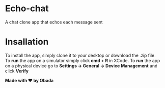 # Echo-chat
A chat clone app that echos each message sent

# Insallation
To install the app, simply clone it to your desktop or download the .zip file.
To **run** the app on a simulator simply click **cmd + R** in XCode.
To **run** the app on a physical device go to **Settings -> General -> Device Management** and click **Verify**

**Made with ❤️ by Obada**
